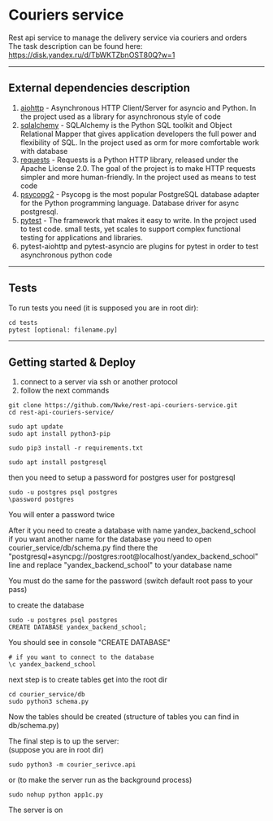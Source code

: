 # Couriers service
Rest api service to manage the delivery service via couriers and orders \
The task description can be found here: https://disk.yandex.ru/d/TbWKTZbnOST80Q?w=1 

---
## External dependencies description
1. [aiohttp](https://docs.aiohttp.org/en/stable/) - Asynchronous HTTP Client/Server for asyncio 
   and Python. In the project used as a library for asynchronous style of code
2. [sqlalchemy](https://www.sqlalchemy.org/) - SQLAlchemy is the Python SQL toolkit and Object Relational Mapper 
   that gives application developers the full power and flexibility of SQL. In the project used as orm for more comfortable work with database
3. [requests](https://docs.python-requests.org/en/master/) - Requests is a Python HTTP library, released under the Apache License 2.0. The goal of the project is to make HTTP requests simpler and more human-friendly.
   In the project used as means to test code   
4. [psycopg2](https://www.psycopg.org/docs/) - Psycopg is the most popular PostgreSQL database adapter for the Python programming language. Database driver for async postgresql.
5. [pytest](https://docs.pytest.org/en/stable/) - The framework that makes it easy to 
   write. In the project used to test code. 
   small tests, yet scales to support complex functional testing for applications and libraries.
6. pytest-aiohttp and pytest-asyncio are plugins for pytest in order to test 
   asynchronous python code    
   
---
## Tests
To run tests you need (it is supposed you are in root dir):
```text
cd tests
pytest [optional: filename.py]
```
---

## Getting started & Deploy
1. connect to a server via ssh or another protocol
2. follow the next commands 
```text
git clone https://github.com/Nwke/rest-api-couriers-service.git
cd rest-api-couriers-service/

sudo apt update
sudo apt install python3-pip

sudo pip3 install -r requirements.txt

sudo apt install postgresql
```
then you need to setup a password for postgres user
for postgresql

```text
sudo -u postgres psql postgres
\password postgres
```
You will enter a password twice

After it you need to create a database
with name yandex_backend_school \
if you want another name for the database
you need to open courier_service/db/schema.py
find there the "postgresql+asyncpg://postgres:root@localhost/yandex_backend_school" line
and replace "yandex_backend_school" to your database name

You must do the same for the password (switch default root pass to your pass)

to create the database
```text
sudo -u postgres psql postgres
CREATE DATABASE yandex_backend_school;
```
You should see in console
"CREATE DATABASE"

```text
# if you want to connect to the database
\c yandex_backend_school
```

next step is to create tables
get into the root dir
```text
cd courier_service/db
sudo python3 schema.py
```
Now the tables should be created (structure
of tables you can find in db/schema.py)

The final step is to up the server: \
(suppose you are in root dir)
```text 
sudo python3 -m courier_serivce.api
```
or (to make the server run as the background process)
```text
sudo nohup python app1c.py
```
The server is on

